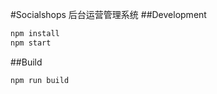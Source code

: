 #Socialshops 后台运营管理系统
##Development

```sh
npm install
npm start
```

##Build

```sh
npm run build
```

